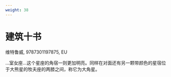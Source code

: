 ```yaml
---
weight: 38
---
```

# 建筑十书

维特鲁威, 9787301197875, EU

…室女座…这个星座的角宿一则更加明亮。同样在对面还有另一颗带颜色的星宿位于大熊星的牧夫座的两膝之间，称它为大角星。